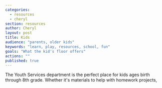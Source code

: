 ```yaml
---
categories: 
  - resources
  - cheryl
section: resources
author: Cheryl
layout: post
title: Kids
audience: "parents, older kids"
keywords: "learn, play, resources, school, fun"
goals: "What the kid's floor offers"
actions: ""
published: true
---
```


The Youth Services department is the perfect place for kids ages birth through 8th grade. Whether it's materials to help with homework projects, 